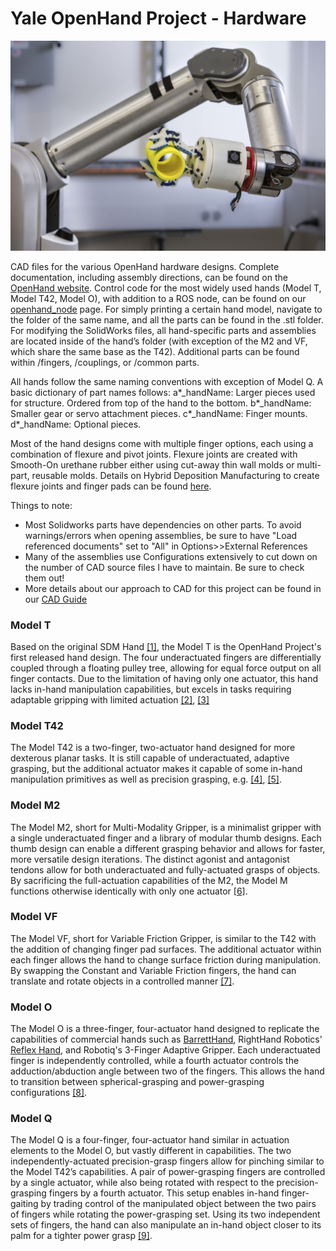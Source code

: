 Yale OpenHand Project - Hardware
=======

![Yale Openhand](Banner.jpg)

CAD files for the various OpenHand hardware designs. Complete documentation, including assembly directions, can be found on the [OpenHand website](http://www.eng.yale.edu/grablab/openhand/). Control code for the most widely used hands (Model T, Model T42, Model O), with addition to a ROS node, can be found on our [openhand_node](https://github.com/grablab/openhand_node) page. For simply printing a certain hand model, navigate to the folder of the same name, and all the parts can be found in the .stl folder. For modifying the SolidWorks files, all hand-specific parts and assemblies are located inside of the hand’s folder (with exception of the M2 and VF, which share the same base as the T42). Additional parts can be found within /fingers, /couplings, or /common parts. 

All hands follow the same naming conventions with exception of Model Q. A basic dictionary of part names follows: 
a*_handName: Larger pieces used for structure. Ordered from top of the hand to the bottom. 
b*_handName: Smaller gear or servo attachment pieces. 
c*_handName: Finger mounts.
d*_handName: Optional pieces.

Most of the hand designs come with multiple finger options, each using a combination of flexure and pivot joints. Flexure joints are created with Smooth-On urethane rubber either using cut-away thin wall molds or multi-part, reusable molds. Details on Hybrid Deposition Manufacturing to create flexure joints and finger pads can be found [here](https://www.eng.yale.edu/grablab/openhand/hdm.html). 

Things to note:
- Most Solidworks parts have dependencies on other parts. To avoid warnings/errors when opening assemblies, be sure to have "Load referenced documents" set to "All" in Options>>External References
- Many of the assemblies use Configurations extensively to cut down on the number of CAD source files I have to maintain. Be sure to check them out!
- More details about our approach to CAD for this project can be found in our [CAD Guide](http://www.eng.yale.edu/grablab/openhand/OpenHand%20CAD%20Guide.pdf)

### Model T
Based on the original SDM Hand [[1]](https://www.eng.yale.edu/grablab/pubs/Dollar_IJRR2010.pdf), the Model T is the OpenHand Project's first released hand design. The four underactuated fingers are differentially coupled through a floating pulley tree, allowing for equal force output on all finger contacts. Due to the limitation of having only one actuator, this hand lacks in-hand manipulation capabilities, but excels in tasks requiring adaptable gripping with limited actuation [[2]](https://www.eng.yale.edu/grablab/pubs/Ma_RAM2017.pdf), [[3]](https://www.eng.yale.edu/grablab/pubs/Ma_ICRA2013.pdf)

### Model T42
The Model T42 is a two-finger, two-actuator hand designed for more dexterous planar tasks. It is still capable of underactuated, adaptive grasping, but the additional actuator makes it capable of some in-hand manipulation primitives as well as precision grasping, e.g. [[4]](https://www.eng.yale.edu/grablab/pubs/Calli_TASE2018.pdf), [[5]](https://www.eng.yale.edu/grablab/pubs/Sintov_RAL2019.pdf). 

### Model M2
The Model M2, short for Multi-Modality Gripper, is a minimalist gripper with a single underactuated finger and a library of modular thumb designs. Each thumb design can enable a different grasping behavior and allows for faster, more versatile design iterations. The distinct agonist and antagonist tendons allow for both underactuated and fully-actuated grasps of objects. By sacrificing the full-actuation capabilities of the M2, the Model M functions otherwise identically with only one actuator [[6]](https://www.eng.yale.edu/grablab/pubs/Ma_REMAR2015_1.pdf).

### Model VF
The Model VF, short for Variable Friction Gripper, is similar to the T42 with the addition of changing finger pad surfaces. The additional actuator within each finger allows the hand to change surface friction during manipulation. By swapping the Constant and Variable Friction fingers, the hand can translate and rotate objects in a controlled manner [[7]](http://berkcalli.com/publications/2018-SpiersCalliDollar.pdf).

### Model O
The Model O is a three-finger, four-actuator hand designed to replicate the capabilities of commercial hands such as [BarrettHand](http://www.barrett.com/robot/products-hand.htm), RightHand Robotics' [Reflex Hand](http://www.righthandrobotics.com/main:reflex), and Robotiq's 3-Finger Adaptive Gripper. Each underactuated finger is independently controlled, while a fourth actuator controls the adduction/abduction angle between two of the fingers. This allows the hand to transition between spherical-grasping and power-grasping configurations [[8]](https://www.eng.yale.edu/grablab/pubs/Odhner_IJRR2014.pdf).

### Model Q
The Model Q is a four-finger, four-actuator hand similar in actuation elements to the Model O, but vastly different in capabilities. The two independently-actuated precision-grasp fingers allow for pinching similar to the Model T42’s capabilities. A pair of power-grasping fingers are controlled by a single actuator, while also being rotated with respect to the precision-grasping fingers by a fourth actuator. This setup enables in-hand finger-gaiting by trading control of the manipulated object between the two pairs of fingers while rotating the power-grasping set. Using its two independent sets of fingers, the hand can also manipulate an in-hand object closer to its palm for a tighter power grasp [[9]](https://www.eng.yale.edu/grablab/pubs/Ma_ROBIO2014.pdf).

